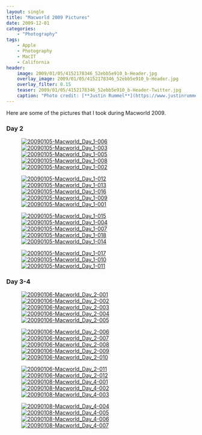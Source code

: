 ```yaml
---
layout: single
title: "Macworld 2009 Pictures"
date: 2009-12-01
categories:
    - "Photography"
tags:
    - Apple
    - Photography
    - MacIT
    - California
header:
    image: 2009/01/05/4152178346_52ebb5e910_b-Header.jpg
    overlay_image: 2009/01/05/4152178346_52ebb5e910_b-Header.jpg
    overlay_filter: 0.15
    teaser: 2009/01/05/4152178346_52ebb5e910_b-Header-Twitter.jpg 		# Shrink image to 575 width
    caption: "Photo credit: [**Justin Rummel**](https://www.justinrummel.com)"
---
```

Here are some of the pictures that I took during Macworld 2009.

### Day 2

<figure class="fifth">
<a href="https://www.flickr.com/photos/justinrummel/4152178118/"><img src="https://farm3.static.flickr.com/2695/4152178118_4b62cd90ca_q.jpg" title="20090105-Macworld_Day_1-006" /></a>
<a href="https://www.flickr.com/photos/justinrummel/4152178346/"><img src="https://farm3.static.flickr.com/2688/4152178346_52ebb5e910_q.jpg" title="20090105-Macworld_Day_1-003" /></a>
<a href="https://www.flickr.com/photos/justinrummel/4151418197/"><img src="https://farm3.static.flickr.com/2556/4151418197_a76d202065_q.jpg" title="20090105-Macworld_Day_1-005" /></a>
<a href="https://www.flickr.com/photos/justinrummel/4152178812/"><img src="https://farm3.static.flickr.com/2491/4152178812_5968d533a2_q.jpg" title="20090105-Macworld_Day_1-008" /></a>
<a href="https://www.flickr.com/photos/justinrummel/4152179036/"><img src="https://farm3.static.flickr.com/2756/4152179036_2b78948ede_q.jpg" title="20090105-Macworld_Day_1-002" /></a>
</figure>
<figure class="fifth">
<a href="https://www.flickr.com/photos/justinrummel/4151418927/"><img src="https://farm3.static.flickr.com/2764/4151418927_2898f69569_q.jpg" title="20090105-Macworld_Day_1-012" /></a>
<a href="https://www.flickr.com/photos/justinrummel/4151419207/"><img src="https://farm3.static.flickr.com/2536/4151419207_cc251e4b40_q.jpg" title="20090105-Macworld_Day_1-013" /></a>
<a href="https://www.flickr.com/photos/justinrummel/4152179948/"><img src="https://farm3.static.flickr.com/2800/4152179948_c59609b2f1_q.jpg" title="20090105-Macworld_Day_1-016" /></a>
<a href="https://www.flickr.com/photos/justinrummel/4152180238/"><img src="https://farm3.static.flickr.com/2578/4152180238_129f5a6102_q.jpg" title="20090105-Macworld_Day_1-009" /></a>
<a href="https://www.flickr.com/photos/justinrummel/4151420033/"><img src="https://farm3.static.flickr.com/2744/4151420033_691302d2e0_q.jpg" title="20090105-Macworld_Day_1-001" /></a>
</figure>
<figure class="fifth">
<a href="https://www.flickr.com/photos/justinrummel/4152180684/"><img src="https://farm3.static.flickr.com/2513/4152180684_fc952be3b2_q.jpg" title="20090105-Macworld_Day_1-015" /></a>
<a href="https://www.flickr.com/photos/justinrummel/4152180890/"><img src="https://farm3.static.flickr.com/2772/4152180890_700c3c3b0c_q.jpg" title="20090105-Macworld_Day_1-004" /></a>
<a href="https://www.flickr.com/photos/justinrummel/4152181078/"><img src="https://farm3.static.flickr.com/2554/4152181078_356b0cb5fd_q.jpg" title="20090105-Macworld_Day_1-007" /></a>
<a href="https://www.flickr.com/photos/justinrummel/4151420799/"><img src="https://farm3.static.flickr.com/2734/4151420799_9ef5ca6592_q.jpg" title="20090105-Macworld_Day_1-018" /></a>
<a href="https://www.flickr.com/photos/justinrummel/4152181522/"><img src="https://farm3.static.flickr.com/2550/4152181522_e3df632e84_q.jpg" title="20090105-Macworld_Day_1-014" /></a>
</figure>
<figure class="fifth">
<a href="https://www.flickr.com/photos/justinrummel/4152181762/"><img src="https://farm3.static.flickr.com/2639/4152181762_f01998c6da_q.jpg" title="20090105-Macworld_Day_1-017" /></a>
<a href="https://www.flickr.com/photos/justinrummel/4151421601/"><img src="https://farm3.static.flickr.com/2754/4151421601_1cc465411d_q.jpg" title="20090105-Macworld_Day_1-010" /></a>
<a href="https://www.flickr.com/photos/justinrummel/4152182226/"><img src="https://farm3.static.flickr.com/2544/4152182226_aee36e4691_q.jpg" title="20090105-Macworld_Day_1-011" /></a>
</figure>

### Day 3-4

<figure class="fifth">
<a href="https://www.flickr.com/photos/justinrummel/4151428011/"><img src="https://farm3.static.flickr.com/2714/4151428011_5432032c13_q.jpg" title="20090106-Macworld_Day_2-001" /></a>
<a href="https://www.flickr.com/photos/justinrummel/4151428323/"><img src="https://farm3.static.flickr.com/2562/4151428323_cd17b5b126_q.jpg" title="20090106-Macworld_Day_2-002" /></a>
<a href="https://www.flickr.com/photos/justinrummel/4151428605/"><img src="https://farm3.static.flickr.com/2666/4151428605_c19744ce70_q.jpg" title="20090106-Macworld_Day_2-003" /></a>
<a href="https://www.flickr.com/photos/justinrummel/4152189442/"><img src="https://farm3.static.flickr.com/2554/4152189442_dbcc568d8e_q.jpg" title="20090106-Macworld_Day_2-004" /></a>
<a href="https://www.flickr.com/photos/justinrummel/4152189640/"><img src="https://farm3.static.flickr.com/2698/4152189640_bcf226dccf_q.jpg" title="20090106-Macworld_Day_2-005" /></a>
</figure>
<figure class="fifth">
<a href="https://www.flickr.com/photos/justinrummel/4152189848/"><img src="https://farm3.static.flickr.com/2745/4152189848_cc9ce6c476_q.jpg" title="20090106-Macworld_Day_2-006" /></a>
<a href="https://www.flickr.com/photos/justinrummel/4152190088/"><img src="https://farm3.static.flickr.com/2600/4152190088_eb5b3f54da_q.jpg" title="20090106-Macworld_Day_2-007" /></a>
<a href="https://www.flickr.com/photos/justinrummel/4151429621/"><img src="https://farm3.static.flickr.com/2635/4151429621_f2d80dba07_q.jpg" title="20090106-Macworld_Day_2-008" /></a>
<a href="https://www.flickr.com/photos/justinrummel/4152190544/"><img src="https://farm3.static.flickr.com/2531/4152190544_efbe750182_q.jpg" title="20090106-Macworld_Day_2-009" /></a>
<a href="https://www.flickr.com/photos/justinrummel/4151430083/"><img src="https://farm3.static.flickr.com/2511/4151430083_0a0e3ac346_q.jpg" title="20090106-Macworld_Day_2-010" /></a>
</figure>
<figure class="fifth">
<a href="https://www.flickr.com/photos/justinrummel/4152191042/"><img src="https://farm3.static.flickr.com/2637/4152191042_399e3db4c0_q.jpg" title="20090106-Macworld_Day_2-011" /></a>
<a href="https://www.flickr.com/photos/justinrummel/4152191248/"><img src="https://farm3.static.flickr.com/2569/4152191248_cac1d4ed71_q.jpg" title="20090106-Macworld_Day_2-012" /></a>
<a href="https://www.flickr.com/photos/justinrummel/4151432771/"><img src="https://farm3.static.flickr.com/2764/4151432771_5841225d80_q.jpg" title="20090108-Macworld_Day_4-001" /></a>
<a href="https://www.flickr.com/photos/justinrummel/4151433023/"><img src="https://farm3.static.flickr.com/2714/4151433023_c68591de81_q.jpg" title="20090108-Macworld_Day_4-002" /></a>
<a href="https://www.flickr.com/photos/justinrummel/4151433227/"><img src="https://farm3.static.flickr.com/2494/4151433227_31b9837987_q.jpg" title="20090108-Macworld_Day_4-003" /></a>
</figure>
<figure class="fifth">
<a href="https://www.flickr.com/photos/justinrummel/4151433421/"><img src="https://farm3.static.flickr.com/2729/4151433421_0a48055015_q.jpg" title="20090108-Macworld_Day_4-004" /></a>
<a href="https://www.flickr.com/photos/justinrummel/4152194184/"><img src="https://farm3.static.flickr.com/2636/4152194184_a62a9c646d_q.jpg" title="20090108-Macworld_Day_4-005" /></a>
<a href="https://www.flickr.com/photos/justinrummel/4152194540/"><img src="https://farm3.static.flickr.com/2570/4152194540_e72f83bb84_q.jpg" title="20090108-Macworld_Day_4-006" /></a>
<a href="https://www.flickr.com/photos/justinrummel/4152194874/"><img src="https://farm3.static.flickr.com/2636/4152194874_90ea648c06_q.jpg" title="20090108-Macworld_Day_4-007" /></a>
</figure>
